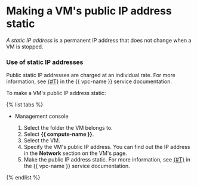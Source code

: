 # Making a VM's public IP address static

_A static IP address_ is a permanent IP address that does not change when a VM is stopped.

### Use of static IP addresses

Public static IP addresses are charged at an individual rate. For more information, see [{#T}](../../../vpc/pricing.md#prices-public-ip) in the {{ vpc-name }} service documentation.

To make a VM's public IP address static:

{% list tabs %}

- Management console

  1. Select the folder the VM belongs to.
  1. Select **{{ compute-name }}**.
  1. Select the VM.
  1. Specify the VM's public IP address. You can find out the IP address in the **Network** section on the VM's page.
  1. Make the public IP address static. For more information, see [{#T}](../../../vpc/operations/set-static-ip.md) in the {{ vpc-name }} service documentation.

{% endlist %}

